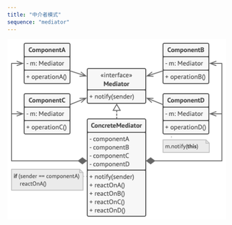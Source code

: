 ```yaml
---
title: "中介者模式"
sequence: "mediator"
---
```


![](/assets/images/design-pattern/diagrams/mediator-structure.png)

